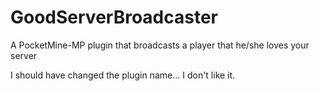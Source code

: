 # GoodServerBroadcaster
A PocketMine-MP plugin that broadcasts a player that he/she loves your server


I should have changed the plugin name... I don't like it.



